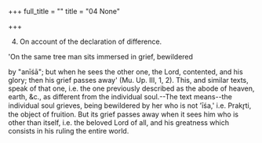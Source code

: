 +++
full_title = ""
title = "04 None"

+++


4. On account of the declaration of difference.

'On the same tree man sits immersed in grief, bewildered

by "anīśā"; but when he sees the other one, the Lord, contented, and his glory; then his grief passes away' (Mu. Up. III, 1, 2). This, and similar texts, speak of that one, i.e. the one previously described as the abode of heaven, earth, &c., as different from the individual soul.--The text means--the individual soul grieves, being bewildered by her who is not 'īśa,' i.e. Prakr̥ti, the object of fruition. But its grief passes away when it sees him who is other than itself, i.e. the beloved Lord of all, and his greatness which consists in his ruling the entire world.

